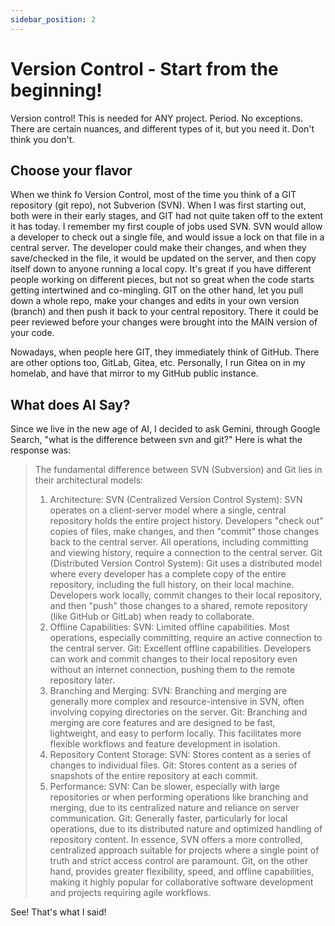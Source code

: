 ```yaml
---
sidebar_position: 2
---
```


# Version Control - Start from the beginning! 

Version control! This is needed for ANY project. Period. No exceptions. There are certain nuances, and different types of it, but you need it. Don't think you don't. 

## Choose your flavor

When we think fo Version Control, most of the time you think of a GIT repository (git repo), not Subverion (SVN). When I was first starting out, both were in their early stages, and GIT had not quite taken off to the extent it has today. I remember my first couple of jobs used SVN. SVN would allow a developer to check out a single file, and would issue a lock on that file in a central server. The developer could make their changes, and when they save/checked in the file, it would be updated on the server, and then copy itself down to anyone running a local copy. It's great if you have different people working on different pieces, but not so great when the code starts getting intertwined and co-mingling. GIT on the other hand, let you pull down a whole repo, make your changes and edits in your own version (branch) and then push it back to your central repository. There it could be peer reviewed before your changes were brought into the MAIN version of your code. 

Nowadays, when people here GIT, they immediately think of GitHub. There are other options too, GitLab, Gitea, etc. Personally, I run Gitea on in my homelab, and have that mirror to my GitHub public instance. 

## What does AI Say?

Since we live in the new age of AI, I decided to ask Gemini, through Google Search, "what is the difference between svn and git?" Here is what the response was:

> The fundamental difference between SVN (Subversion) and Git lies in their architectural models:
> 1. Architecture:
> SVN (Centralized Version Control System): SVN operates on a client-server model where a single, central repository holds the entire project history. Developers "check out" copies of files, make changes, and then "commit" those changes back to the central server. All operations, including committing and viewing history, require a connection to the central server.
> Git (Distributed Version Control System): Git uses a distributed model where every developer has a complete copy of the entire repository, including the full history, on their local machine. Developers work locally, commit changes to their local repository, and then "push" those changes to a shared, remote repository (like GitHub or GitLab) when ready to collaborate. 
> 2. Offline Capabilities:
> SVN: Limited offline capabilities. Most operations, especially committing, require an active connection to the central server.
> Git: Excellent offline capabilities. Developers can work and commit changes to their local repository even without an internet connection, pushing them to the remote repository later.
> 3. Branching and Merging:
> SVN: Branching and merging are generally more complex and resource-intensive in SVN, often involving copying directories on the server.
> Git: Branching and merging are core features and are designed to be fast, lightweight, and easy to perform locally. This facilitates more flexible workflows and feature development in isolation.
> 4. Repository Content Storage:
> SVN: Stores content as a series of changes to individual files.
> Git: Stores content as a series of snapshots of the entire repository at each commit.
> 5. Performance:
> SVN: Can be slower, especially with large repositories or when performing operations like branching and merging, due to its centralized nature and reliance on server communication.
> Git: Generally faster, particularly for local operations, due to its distributed nature and optimized handling of repository content.
> In essence, SVN offers a more controlled, centralized approach suitable for projects where a single point of truth and strict access control are paramount. Git, on the other hand, provides greater flexibility, speed, and offline capabilities, making it highly popular for collaborative software development and projects requiring agile workflows.

See! That's what I said! 